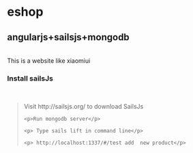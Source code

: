 <h1>eshop</h1>

<h2>angularjs+sailsjs+mongodb</h2>
</br>
This is a website like xiaomiui
</br>
<h3>Install sailsJs</h3>
</br>
<blockquote>
	<p>Visit http://sailsjs.org/ to download SailsJs</p>
	
	<p>Run mongodb server</p>
	
	<p> Type sails lift in command line</p>
	
	<p> http://localhost:1337/#/test add  new product</p>
</blockquote>
